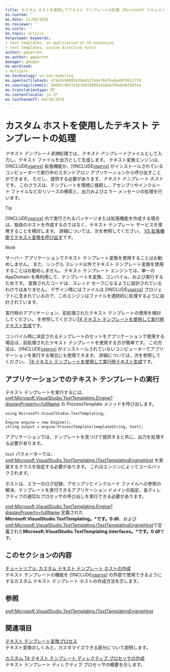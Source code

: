 ```yaml
---
title: カスタム ホストを使用してテキスト テンプレートの処理 |Microsoft ドキュメント
ms.custom: ''
ms.date: 11/04/2016
ms.reviewer: ''
ms.suite: ''
ms.topic: article
helpviewer_keywords:
- text templates, in application or VS extension
- text templates, custom directive hosts
author: gewarren
ms.author: gewarren
manager: ghogen
ms.workload:
- multiple
ms.technology: vs-ide-modeling
ms.openlocfilehash: af3e5b50095b30a912f6de7b67ba8a40f99127f8
ms.sourcegitcommit: 3b692c9bf332b7b9150901e16daf99a64b599fee
ms.translationtype: MT
ms.contentlocale: ja-JP
ms.lasthandoff: 04/10/2018
---
```

# <a name="processing-text-templates-by-using-a-custom-host"></a>カスタム ホストを使用したテキスト テンプレートの処理
*テキスト テンプレート変換*処理では、*テキスト テンプレート*ファイルとして入力し、テキスト ファイルを出力として生成します。 テキスト変換エンジンは、[!INCLUDE[vsprvs](../code-quality/includes/vsprvs_md.md)] 拡張機能か、[!INCLUDE[vsprvs](../code-quality/includes/vsprvs_md.md)] がインストールされているコンピューターで実行中のスタンドアロン アプリケーションから呼び出すことができます。 ただし、提供する必要があります、*テキスト テンプレート ホスト*です。 このクラスは、テンプレートを環境に接続し、アセンブリやインクルード ファイルなどのリソースの検索と、出力およびエラー メッセージの処理を行います。  
  
> [!TIP]
>  [!INCLUDE[vsprvs](../code-quality/includes/vsprvs_md.md)] 内で実行されるパッケージまたは拡張機能を作成する場合は、独自のホストを作成するのではなく、テキスト テンプレート サービスを使用することを検討します。 詳細については、次を参照してください。 [VS 拡張機能でテキスト変換を呼び出す](../modeling/invoking-text-transformation-in-a-vs-extension.md)です。  
  
> [!NOTE]
>  サーバー アプリケーションでテキスト テンプレート変換を使用することはお勧めしません。 また、シングル スレッド以外でテキスト テンプレート変換を使用することはお勧めしません。 テキスト テンプレート エンジンでは、単一の AppDomain を再利用して、テンプレートを変換、コンパイル、および実行するためです。 変換されたコードは、スレッド セーフになるように設計されているわけではありません。 デザイン時にはファイルは [!INCLUDE[vsprvs](../code-quality/includes/vsprvs_md.md)] プロジェクトに含まれているので、このエンジンはファイルを連続的に処理するように設計されています。  
>   
>  実行時のアプリケーション、前処理されたテキスト テンプレートの使用を検討してください。 を参照してください[T4 テキスト テンプレートを使用して実行時テキスト生成](../modeling/run-time-text-generation-with-t4-text-templates.md)です。  
  
 コンパイル時に決定されるテンプレートのセットをアプリケーションで使用する場合は、前処理されたテキスト テンプレートを使用する方が簡単です。 この方法は、[!INCLUDE[vsprvs](../code-quality/includes/vsprvs_md.md)] がインストールされていないコンピューターでアプリケーションを実行する場合にも使用できます。 詳細については、次を参照してください。 [T4 テキスト テンプレートを使用して実行時テキスト生成](../modeling/run-time-text-generation-with-t4-text-templates.md)です。  
  
## <a name="executing-a-text-template-in-your-application"></a>アプリケーションでのテキスト テンプレートの実行  
 テキスト テンプレートを実行するには、<xref:Microsoft.VisualStudio.TextTemplating.Engine?displayProperty=fullName> の ProcessTemplate メソッドを呼び出します。  
  
```  
using Microsoft.VisualStudio.TextTemplating;  
...  
Engine engine = new Engine();  
string output = engine.ProcessTemplate(templateString, host);  
```  
  
 アプリケーションでは、テンプレートを見つけて提供すると共に、出力を処理する必要があります。  
  
 `host` パラメーターでは、<xref:Microsoft.VisualStudio.TextTemplating.ITextTemplatingEngineHost> を実装するクラスを指定する必要があります。 これはエンジンによってコールバックされます。  
  
 ホストは、エラーのログ記録、アセンブリとインクルード ファイルへの参照の解決、テンプレートを実行できるアプリケーション ドメインの指定、各ディレクティブの適切なプロセッサの呼び出しを実行できる必要があります。  
  
 <xref:Microsoft.VisualStudio.TextTemplating.Engine?displayProperty=fullName> 定義された**Microsoft.VisualStudio.TextTemplating。\*です。0 dll**、および<xref:Microsoft.VisualStudio.TextTemplating.ITextTemplatingEngineHost>で定義された**Microsoft.VisualStudio.TextTemplating.Interfaces。\*です。0 dll**です。  
  
## <a name="in-this-section"></a>このセクションの内容  
 [チュートリアル: カスタム テキスト テンプレート ホストの作成](../modeling/walkthrough-creating-a-custom-text-template-host.md)  
 テキスト テンプレートの機能を [!INCLUDE[vsprvs](../code-quality/includes/vsprvs_md.md)] の外部で使用できるようにするカスタム テキスト テンプレート ホストの作成方法を示します。  
  
## <a name="reference"></a>参照  
 <xref:Microsoft.VisualStudio.TextTemplating.ITextTemplatingEngineHost>  
  
## <a name="related-sections"></a>関連項目  
 [テキスト テンプレート変換プロセス](../modeling/the-text-template-transformation-process.md)  
 テキスト変換のしくみと、カスタマイズできる部分について説明します。  
  
 [カスタム T4 テキスト テンプレート ディレクティブ プロセッサの作成](../modeling/creating-custom-t4-text-template-directive-processors.md)  
 テキスト テンプレート ディレクティブ プロセッサの概要を示します。